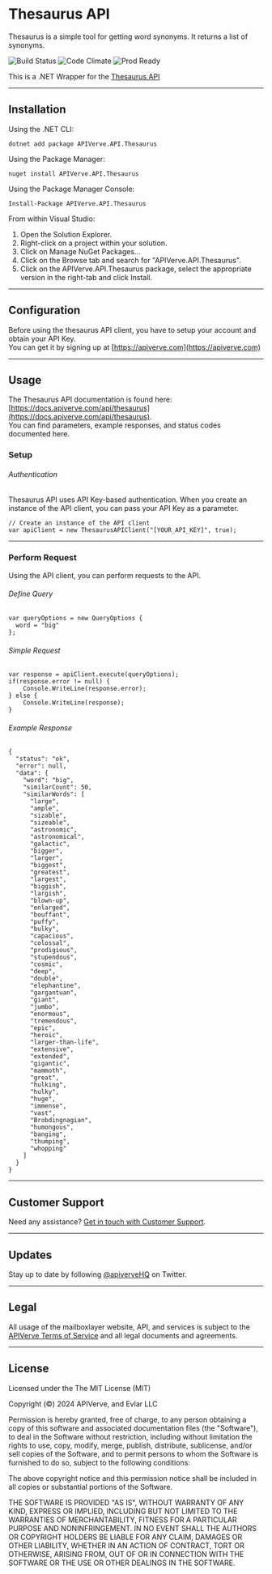 Thesaurus API
============

Thesaurus is a simple tool for getting word synonyms. It returns a list of synonyms.

![Build Status](https://img.shields.io/badge/build-passing-green)
![Code Climate](https://img.shields.io/badge/maintainability-B-purple)
![Prod Ready](https://img.shields.io/badge/production-ready-blue)

This is a .NET Wrapper for the [Thesaurus API](https://apiverve.com/marketplace/api/thesaurus)

---

## Installation

Using the .NET CLI:
```
dotnet add package APIVerve.API.Thesaurus
```

Using the Package Manager:
```
nuget install APIVerve.API.Thesaurus
```

Using the Package Manager Console:
```
Install-Package APIVerve.API.Thesaurus
```

From within Visual Studio:

1. Open the Solution Explorer.
2. Right-click on a project within your solution.
3. Click on Manage NuGet Packages...
4. Click on the Browse tab and search for "APIVerve.API.Thesaurus".
5. Click on the APIVerve.API.Thesaurus package, select the appropriate version in the right-tab and click Install.


---

## Configuration

Before using the thesaurus API client, you have to setup your account and obtain your API Key.  
You can get it by signing up at [https://apiverve.com](https://apiverve.com)

---

## Usage

The Thesaurus API documentation is found here: [https://docs.apiverve.com/api/thesaurus](https://docs.apiverve.com/api/thesaurus).  
You can find parameters, example responses, and status codes documented here.

### Setup

###### Authentication
Thesaurus API uses API Key-based authentication. When you create an instance of the API client, you can pass your API Key as a parameter.

```
// Create an instance of the API client
var apiClient = new ThesaurusAPIClient("[YOUR_API_KEY]", true);
```

---


### Perform Request
Using the API client, you can perform requests to the API.

###### Define Query

```
var queryOptions = new QueryOptions {
  word = "big"
};
```

###### Simple Request

```
var response = apiClient.execute(queryOptions);
if(response.error != null) {
	Console.WriteLine(response.error);
} else {
    Console.WriteLine(response);
}
```

###### Example Response

```
{
  "status": "ok",
  "error": null,
  "data": {
    "word": "big",
    "similarCount": 50,
    "similarWords": [
      "large",
      "ample",
      "sizable",
      "sizeable",
      "astronomic",
      "astronomical",
      "galactic",
      "bigger",
      "larger",
      "biggest",
      "greatest",
      "largest",
      "biggish",
      "largish",
      "blown-up",
      "enlarged",
      "bouffant",
      "puffy",
      "bulky",
      "capacious",
      "colossal",
      "prodigious",
      "stupendous",
      "cosmic",
      "deep",
      "double",
      "elephantine",
      "gargantuan",
      "giant",
      "jumbo",
      "enormous",
      "tremendous",
      "epic",
      "heroic",
      "larger-than-life",
      "extensive",
      "extended",
      "gigantic",
      "mammoth",
      "great",
      "hulking",
      "hulky",
      "huge",
      "immense",
      "vast",
      "Brobdingnagian",
      "humongous",
      "banging",
      "thumping",
      "whopping"
    ]
  }
}
```

---

## Customer Support

Need any assistance? [Get in touch with Customer Support](https://apiverve.com/contact).

---

## Updates
Stay up to date by following [@apiverveHQ](https://twitter.com/apiverveHQ) on Twitter.

---

## Legal

All usage of the mailboxlayer website, API, and services is subject to the [APIVerve Terms of Service](https://apiverve.com/terms) and all legal documents and agreements.

---

## License
Licensed under the The MIT License (MIT)

Copyright (&copy;) 2024 APIVerve, and Evlar LLC

Permission is hereby granted, free of charge, to any person obtaining a copy of this software and associated documentation files (the "Software"), to deal in the Software without restriction, including without limitation the rights to use, copy, modify, merge, publish, distribute, sublicense, and/or sell copies of the Software, and to permit persons to whom the Software is furnished to do so, subject to the following conditions:

The above copyright notice and this permission notice shall be included in all copies or substantial portions of the Software.

THE SOFTWARE IS PROVIDED "AS IS", WITHOUT WARRANTY OF ANY KIND, EXPRESS OR IMPLIED, INCLUDING BUT NOT LIMITED TO THE WARRANTIES OF MERCHANTABILITY, FITNESS FOR A PARTICULAR PURPOSE AND NONINFRINGEMENT. IN NO EVENT SHALL THE AUTHORS OR COPYRIGHT HOLDERS BE LIABLE FOR ANY CLAIM, DAMAGES OR OTHER LIABILITY, WHETHER IN AN ACTION OF CONTRACT, TORT OR OTHERWISE, ARISING FROM, OUT OF OR IN CONNECTION WITH THE SOFTWARE OR THE USE OR OTHER DEALINGS IN THE SOFTWARE.